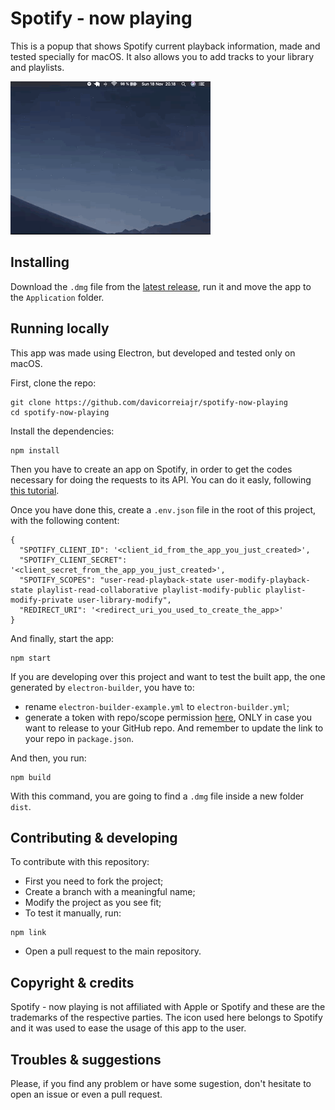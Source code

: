 # Spotify - now playing

This is a popup that shows Spotify current playback information, made and tested specially for macOS. It also allows you to add tracks to your library and playlists.

![](spotify-now-playing.gif)

## Installing

Download the `.dmg` file from the [latest release](https://github.com/davicorreiajr/spotify-now-playing/releases/latest), run it and move the app to the `Application` folder.

## Running locally

This app was made using Electron, but developed and tested only on macOS.

First, clone the repo:
```
git clone https://github.com/davicorreiajr/spotify-now-playing
cd spotify-now-playing
```

Install the dependencies:
```
npm install
```
Then you have to create an app on Spotify, in order to get the codes necessary for doing the requests to its API. You can do it easly, following [this tutorial](https://developer.spotify.com/documentation/general/guides/app-settings/#register-your-app).

Once you have done this, create a `.env.json` file in the root of this project, with the following content:
```
{
  "SPOTIFY_CLIENT_ID": '<client_id_from_the_app_you_just_created>',
  "SPOTIFY_CLIENT_SECRET": '<client_secret_from_the_app_you_just_created>',
  "SPOTIFY_SCOPES": "user-read-playback-state user-modify-playback-state playlist-read-collaborative playlist-modify-public playlist-modify-private user-library-modify",
  "REDIRECT_URI": '<redirect_uri_you_used_to_create_the_app>'
}
```

And finally, start the app:
```
npm start
```

If you are developing over this project and want to test the built app, the one generated by `electron-builder`, you have to:
- rename `electron-builder-example.yml` to `electron-builder.yml`;
- generate a token with repo/scope permission [here](https://github.com/settings/tokens/new), ONLY in case you want to release to your GitHub repo. And remember to update the link to your repo in `package.json`.

And then, you run:
```
npm build
```
With this command, you are going to find a `.dmg` file inside a new folder `dist`. 

## Contributing & developing

To contribute with this repository:
 - First you need to fork the project;
 - Create a branch with a meaningful name;
 - Modify the project as you see fit;
 - To test it manually, run:
 ```
 npm link
 ```
 - Open a pull request to the main repository.

## Copyright & credits

Spotify - now playing is not affiliated with Apple or Spotify and these are the trademarks of the respective parties. The icon used here belongs to Spotify and it was used to ease the usage of this app to the user.


## Troubles & suggestions

Please, if you find any problem or have some sugestion, don't hesitate to open an issue or even a pull request.
